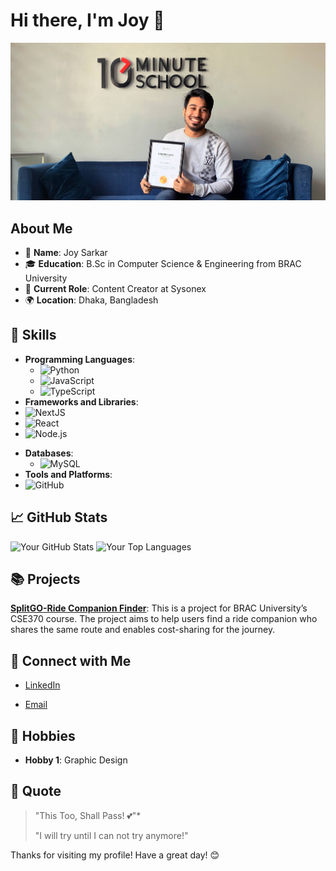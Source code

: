 # Hi there, I'm Joy 👋

![Joy's GitHub Banner](https://github.com/joysarkar077/joysarkar077/blob/90ad020943c071407c3d09249b1794302a05ace0/assets/Joy_Github_Banner.jpg)

## About Me

- 🌟 **Name**: Joy Sarkar
- 🎓 **Education**: B.Sc in Computer Science & Engineering from BRAC University
- 💼 **Current Role**: Content Creator at Sysonex
- 🌍 **Location**: Dhaka, Bangladesh
<!-- 🌐 **Website**: [Your Personal Website] -->

## 🚀 Skills

- **Programming Languages**: 
  - ![Python](https://img.shields.io/badge/Python-3776AB?style=for-the-badge&logo=python&logoColor=white)
  - ![JavaScript](https://img.shields.io/badge/JavaScript-F7DF1E?style=for-the-badge&logo=javascript&logoColor=black)
  - ![TypeScript](https://img.shields.io/badge/TypeScript-3178C6?style=for-the-badge&logo=typescript&logoColor=white)
  <!-- ![C++](https://img.shields.io/badge/C++-00599C?style=for-the-badge&logo=c%2B%2B&logoColor=white) -->
 - **Frameworks and Libraries**: 
  - ![NextJS](https://img.shields.io/badge/next.js-000000?style=for-the-badge&logo=nextdotjs&logoColor=white)
  - ![React](https://img.shields.io/badge/React-61DAFB?style=for-the-badge&logo=react&logoColor=black)
  - ![Node.js](https://img.shields.io/badge/Node.js-339933?style=for-the-badge&logo=nodedotjs&logoColor=white)
   <!-- - ![Django](https://img.shields.io/badge/Django-092E20?style=for-the-badge&logo=django&logoColor=white) -->
- **Databases**: 
  - ![MySQL](https://shields.io/badge/MySQL-lightgrey?logo=mysql&style=plastic&logoColor=white&labelColor=blue)
  <!-- - ![PostgreSQL](https://img.shields.io/badge/PostgreSQL-336791?style=for-the-badge&logo=postgresql&logoColor=white)
  - ![MongoDB](https://img.shields.io/badge/MongoDB-47A248?style=for-the-badge&logo=mongodb&logoColor=white) -->
 - **Tools and Platforms**: 
  - ![GitHub](https://img.shields.io/badge/GitHub-181717?style=for-the-badge&logo=github&logoColor=white)
  <!--  - ![Docker](https://img.shields.io/badge/Docker-2496ED?style=for-the-badge&logo=docker&logoColor=white)
  - ![AWS](https://img.shields.io/badge/AWS-232F3E?style=for-the-badge&logo=amazonaws&logoColor=white) -->

<!--## 🏆 Achievements

- **Award/Recognition 1**: Brief description
- **Award/Recognition 2**: Brief description -->

## 📈 GitHub Stats

![Your GitHub Stats](https://github-readme-stats.vercel.app/api?username=joysarkar077&show_icons=true&theme=default)
![Your Top Languages](https://github-readme-stats.vercel.app/api/top-langs/?username=joysarkar077&layout=compact&theme=default)

## 📚 Projects
**[SplitGO-Ride Companion Finder](https://github.com/joysarkar077/cse370_project)**: This is a project for BRAC University’s CSE370 course. The project aims to help users find a ride companion who shares the same route and enables cost-sharing for the journey.
<!-- **[Project 2](URL_TO_PROJECT_2)**: Brief description of what this project is about and what technologies were used. -->

## 💬 Connect with Me

- [LinkedIn](https://www.linkedin.com/in/joysarkar077)
<!-- [Twitter](https://twitter.com/YOUR_TWITTER_HANDLE) -->
- [Email](mailto:joysarkar077+github@gmail.com)

## 🎨 Hobbies

- **Hobby 1**: Graphic Design

<!--## 🌱 Currently Learning

- **Technology/Skill 1**
- **Technology/Skill 2**

## 🤝 Open to Collaborate On

- **Project/Area 1**
- **Project/Area 2** -->

<!--## 🔭 Future Goals

- Goal 1
- Goal 2 -->

## 💬 Quote

> "This Too, Shall Pass! 💕"*
>
> "I will try until I can not try anymore!"

Thanks for visiting my profile! Have a great day! 😊
